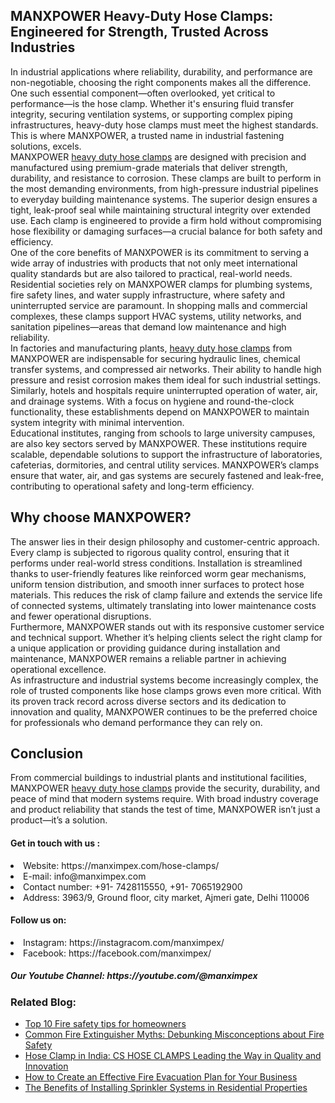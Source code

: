 <h2>MANXPOWER Heavy-Duty Hose Clamps: Engineered for Strength, Trusted Across Industries</h2>
In industrial applications where reliability, durability, and performance are non-negotiable, choosing the right components makes all the difference. One such essential component—often overlooked, yet critical to performance—is the hose clamp. Whether it's ensuring fluid transfer integrity, securing ventilation systems, or supporting complex piping infrastructures, heavy-duty hose clamps must meet the highest standards. This is where MANXPOWER, a trusted name in industrial fastening solutions, excels.<br>
MANXPOWER <a href="https://manximpex.com/hose-clamps/" title="heavy duty hose clamps" alt"heavy duty hose clamps" >heavy duty hose clamps</a> are designed with precision and manufactured using premium-grade materials that deliver strength, durability, and resistance to corrosion. These clamps are built to perform in the most demanding environments, from high-pressure industrial pipelines to everyday building maintenance systems. The superior design ensures a tight, leak-proof seal while maintaining structural integrity over extended use. Each clamp is engineered to provide a firm hold without compromising hose flexibility or damaging surfaces—a crucial balance for both safety and efficiency.<br>
One of the core benefits of MANXPOWER is its commitment to serving a wide array of industries with products that not only meet international quality standards but are also tailored to practical, real-world needs. Residential societies rely on MANXPOWER clamps for plumbing systems, fire safety lines, and water supply infrastructure, where safety and uninterrupted service are paramount. In shopping malls and commercial complexes, these clamps support HVAC systems, utility networks, and sanitation pipelines—areas that demand low maintenance and high reliability.<br>
In factories and manufacturing plants, <a href=""https://manximpex.com/hose-clamps/" title="heavy duty hose clamps" alt"heavy duty hose clamps" >heavy duty hose clamps</a> from MANXPOWER are indispensable for securing hydraulic lines, chemical transfer systems, and compressed air networks. Their ability to handle high pressure and resist corrosion makes them ideal for such industrial settings. Similarly, hotels and hospitals require uninterrupted operation of water, air, and drainage systems. With a focus on hygiene and round-the-clock functionality, these establishments depend on MANXPOWER to maintain system integrity with minimal intervention.<br>
Educational institutes, ranging from schools to large university campuses, are also key sectors served by MANXPOWER. These institutions require scalable, dependable solutions to support the infrastructure of laboratories, cafeterias, dormitories, and central utility services. MANXPOWER’s clamps ensure that water, air, and gas systems are securely fastened and leak-free, contributing to operational safety and long-term efficiency.<br>
<h2>Why choose MANXPOWER? </h2>
The answer lies in their design philosophy and customer-centric approach. Every clamp is subjected to rigorous quality control, ensuring that it performs under real-world stress conditions. Installation is streamlined thanks to user-friendly features like reinforced worm gear mechanisms, uniform tension distribution, and smooth inner surfaces to protect hose materials. This reduces the risk of clamp failure and extends the service life of connected systems, ultimately translating into lower maintenance costs and fewer operational disruptions.<br>
Furthermore, MANXPOWER stands out with its responsive customer service and technical support. Whether it’s helping clients select the right clamp for a unique application or providing guidance during installation and maintenance, MANXPOWER remains a reliable partner in achieving operational excellence.<br>
As infrastructure and industrial systems become increasingly complex, the role of trusted components like hose clamps grows even more critical. With its proven track record across diverse sectors and its dedication to innovation and quality, MANXPOWER continues to be the preferred choice for professionals who demand performance they can rely on.<br>
<h2>Conclusion</h2>
From commercial buildings to industrial plants and institutional facilities, MANXPOWER <a href=""https://manximpex.com/hose-clamps/" title="heavy duty hose clamps" alt"heavy duty hose clamps" >heavy duty hose clamps</a> provide the security, durability, and peace of mind that modern systems require. With broad industry coverage and product reliability that stands the test of time, MANXPOWER isn’t just a product—it’s a solution.
<h4>Get in touch with us : </h4>
<li>Website: https://manximpex.com/hose-clamps/</li>
<li>E-mail: info@manximpex.com</li>
<li>Contact number: +91- 7428115550, +91- 7065192900</li>
<li>Address: 3963/9, Ground floor, city market, Ajmeri gate, Delhi 110006</li>
<h4>Follow us on:</h4>
<li>Instagram: https://instagracom.com/manximpex/ </li>
<li>Facebook: https://facebook.com/manximpex/</li>
<h5>Our Youtube Channel: https://youtube.com/@manximpex </h5>
<h3>Related Blog:</h3>
<ul><li><a href="https://manximpex.com/fire-safety-tips-for-homeowners/">Top 10 Fire safety tips for homeowners</a></li>
<li><a href="https://manximpex.com/common-fire-extinguisher-myths-debunked/">Common Fire Extinguisher Myths: Debunking Misconceptions about Fire Safety</a></li>
<li><a href="https://manximpex.com/hose-clamps-india/"> Hose Clamp in India: CS HOSE CLAMPS Leading the Way in Quality and Innovation</a></li>
<li><a href="https://manximpex.com/fire-evacuation-plan/">How to Create an Effective Fire Evacuation Plan for Your Business</a></li>
<li><a href="https://manximpex.com/benefits-of-installing-sprinkler-system/">The Benefits of Installing Sprinkler Systems in Residential Properties</li></ul>

